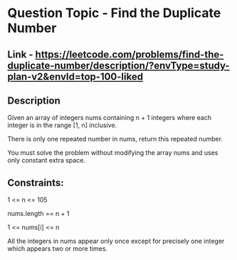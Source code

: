 # Question Topic - Find the Duplicate Number

## Link - https://leetcode.com/problems/find-the-duplicate-number/description/?envType=study-plan-v2&envId=top-100-liked


## Description

Given an array of integers nums containing n + 1 integers where each integer is in the range [1, n] inclusive.

There is only one repeated number in nums, return this repeated number.

You must solve the problem without modifying the array nums and uses only constant extra space.

## Constraints:

1 <= n <= 105

nums.length == n + 1

1 <= nums[i] <= n

All the integers in nums appear only once except for precisely one integer which appears two or more times.
